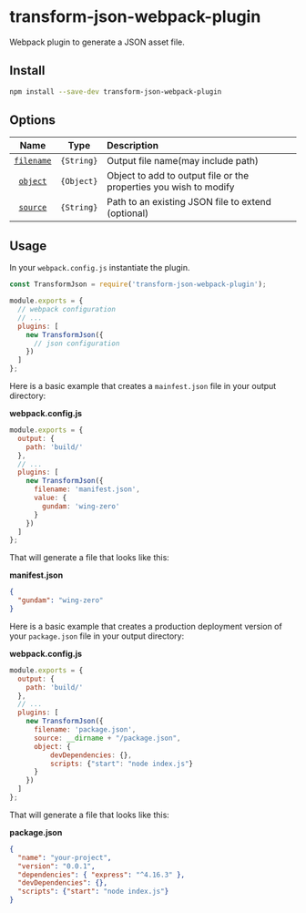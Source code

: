 # transform-json-webpack-plugin
Webpack plugin to generate a JSON asset file.


## Install

```bash
npm install --save-dev transform-json-webpack-plugin
```

## Options

|Name|Type|Description|
|:--:|:--:|:----------|
|[`filename`](#filename)|`{String}`|Output file name(may include path)|
|[`object`](#object)|`{Object}`|Object to add to output file or the properties you wish to modify|
|[`source`](#source)|`{String}`|Path to an existing JSON file to extend (optional)|

## Usage

In your `webpack.config.js` instantiate the plugin.

```javascript
const TransformJson = require('transform-json-webpack-plugin');

module.exports = {
  // webpack configuration
  // ...
  plugins: [
    new TransformJson({
      // json configuration
    })
  ]
};
```

Here is a basic example that creates a `mainfest.json` file in your output directory:

**webpack.config.js**
```javascript
module.exports = {
  output: {
    path: 'build/'
  },
  // ...
  plugins: [
    new TransformJson({
      filename: 'manifest.json',
      value: {
        gundam: 'wing-zero'
      }
    })
  ]
};

```
That will generate a file that looks like this:

**manifest.json**
```json
{
  "gundam": "wing-zero"
}
```

Here is a basic example that creates a production deployment version of your `package.json` file in your output directory:

**webpack.config.js**
```javascript
module.exports = {
  output: {
    path: 'build/'
  },
  // ...
  plugins: [
    new TransformJson({
      filename: 'package.json',
      source: __dirname + "/package.json",
      object: {
          devDependencies: {},
          scripts: {"start": "node index.js"}
      }
    })
  ]
};

```
That will generate a file that looks like this:

**package.json**
```json
{
  "name": "your-project",
  "version": "0.0.1",
  "dependencies": { "express": "^4.16.3" },
  "devDependencies": {},
  "scripts": {"start": "node index.js"}
}
```

